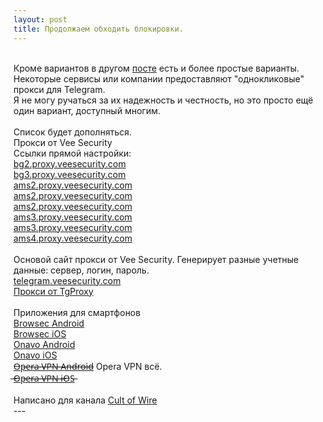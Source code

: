 ```yaml
---
layout: post
title: Продолжаем обходить блокировки.
---
```

<br />Кроме вариантов в другом <a href="https://fckrkn.github.io/tg/">посте</a> есть и более простые варианты.
<br />Некоторые сервисы или компании предоставляют "однокликовые" прокси для Telegram.
<br />Я не могу ручаться за их надежность и честность, но это просто ещё один вариант, доступный многим.
<br />
<br />Список будет дополняться.
<br />Прокси от Vee Security
<br />Ссылки прямой настройки:
<br /><a href="tg://socks?server=bg2.proxy.veesecurity.com&port=80&user=PROXY_5ACF59F9AF08A&pass=02643a0be3afd799">bg2.proxy.veesecurity.com</a>
<br /><a href="tg://socks?server=bg3.proxy.veesecurity.com&port=80&user=PROXY_5AD036D67955A&pass=e8335690dabdca00">bg3.proxy.veesecurity.com</a>
<br /><a href="tg://socks?server=ams2.proxy.veesecurity.com&port=443&user=PROXY_5AD47D3B736F6&pass=5ad208830851b2e5">ams2.proxy.veesecurity.com</a>
<br /><a href="tg://socks?server=ams2.proxy.veesecurity.com&port=443&user=PROXY_5AD47DE7D3AD3&pass=74ac8a98b095d9fe">ams2.proxy.veesecurity.com</a>
<br /><a href="tg://socks?server=ams2.proxy.veesecurity.com&port=443&user=PROXY_5AD47D678BEB3&pass=eec2361f4d391445">ams2.proxy.veesecurity.com</a>
<br /><a href="tg://socks?server=ams2.proxy.veesecurity.com&port=443&user=PROXY_5AD47D8A4C906&pass=f3a73936698429bf">ams3.proxy.veesecurity.com</a>
<br /><a href="tg://socks?server=ams3.proxy.veesecurity.com&port=443&user=PROXY_5AD47DACD2AC7&pass=f88e4ec3e41d7680">ams3.proxy.veesecurity.com</a>
<br /><a href="tg://socks?server=ams4.proxy.veesecurity.com&port=443&user=PROXY_5AD47DD17AD5B&pass=016e19cdba7a6715">ams4.proxy.veesecurity.com</a>
<br />
<br />Основой сайт прокси от Vee Security. Генерирует разные учетные данные: сервер, логин, пароль.
<br /><a href="https://telegram.veesecurity.com/">telegram.veesecurity.com</a>
<br /><a href="http://tgproxy.me/">Прокси от TgProxy</a>
<br />
<br /> Приложения для смартфонов
<br /><a href="https://goo.gl/txCRKR">Browsec Android</a>
<br /><a href="https://goo.gl/VoxESa">Browsec iOS</a>
<br /><a href="https://goo.gl/QFD48Z">Onavo Android</a>
<br /><a href="https://goo.gl/w3pWbf">Onavo iOS</a>
<br /><a href="https://goo.gl/W6j9i9">O̶p̶e̶r̶a̶ ̶V̶P̶N̶ ̶A̶n̶d̶r̶o̶i̶d̶</a> Opera VPN всё.
<br /><a href="https://goo.gl/h1EjAH"> ̶O̶p̶e̶r̶a̶ ̶V̶P̶N̶ ̶i̶O̶S̶</a>
<br />
<br />Написано для канала <a href="https://t.me/cultofwire">Cult of Wire</a>
<br /> ---
